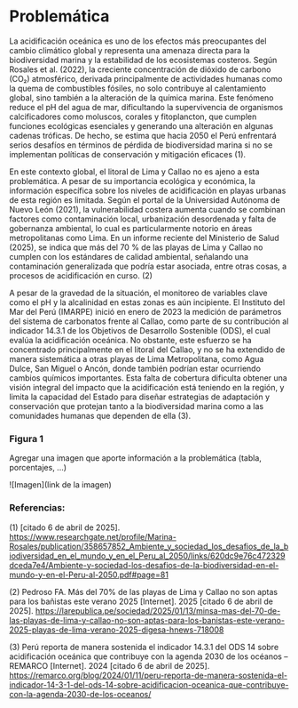 # Problemática
La acidificación oceánica es uno de los efectos más preocupantes del cambio climático global y representa una amenaza directa para la biodiversidad marina y la estabilidad de los ecosistemas costeros. Según Rosales et al. (2022), la creciente concentración de dióxido de carbono (CO₂) atmosférico, derivada principalmente de actividades humanas como la quema de combustibles fósiles, no solo contribuye al calentamiento global, sino también a la alteración de la química marina. Este fenómeno reduce el pH del agua de mar, dificultando la supervivencia de organismos calcificadores como moluscos, corales y fitoplancton, que cumplen funciones ecológicas esenciales y generando una alteración en algunas cadenas tróficas. De hecho, se estima que hacia 2050 el Perú enfrentará serios desafíos en términos de pérdida de biodiversidad marina si no se implementan políticas de conservación y mitigación eficaces (1).

En este contexto global, el litoral de Lima y Callao no es ajeno a esta problemática. A pesar de su importancia ecológica y económica, la información específica sobre los niveles de acidificación en playas urbanas de esta región es limitada. Según el portal de la Universidad Autónoma de Nuevo León (2021), la vulnerabilidad costera aumenta cuando se combinan factores como contaminación local, urbanización desordenada y falta de gobernanza ambiental, lo cual es particularmente notorio en áreas metropolitanas como Lima. En un informe reciente del Ministerio de Salud (2025), se indica que más del 70 % de las playas de Lima y Callao no cumplen con los estándares de calidad ambiental, señalando una contaminación generalizada que podría estar asociada, entre otras cosas, a procesos de acidificación en curso. (2)

A pesar de la gravedad de la situación, el monitoreo de variables clave como el pH y la alcalinidad en estas zonas es aún incipiente. El Instituto del Mar del Perú (IMARPE) inició en enero de 2023 la medición de parámetros del sistema de carbonatos frente al Callao, como parte de su contribución al indicador 14.3.1 de los Objetivos de Desarrollo Sostenible (ODS), el cual evalúa la acidificación oceánica. No obstante, este esfuerzo se ha concentrado principalmente en el litoral del Callao, y no se ha extendido de manera sistemática a otras playas de Lima Metropolitana, como Agua Dulce, San Miguel o Ancón, donde también podrían estar ocurriendo cambios químicos importantes. Esta falta de cobertura dificulta obtener una visión integral del impacto que la acidificación está teniendo en la región, y limita la capacidad del Estado para diseñar estrategias de adaptación y conservación que protejan tanto a la biodiversidad marina como a las comunidades humanas que dependen de ella (3).

### Figura 1
Agregar una imagen que aporte información a la problemática (tabla, porcentajes, ...)

![Imagen](link de la imagen)


### Referencias:

(1) [citado 6 de abril de 2025].
https://www.researchgate.net/profile/Marina-Rosales/publication/358657852_Ambiente_y_sociedad_los_desafios_de_la_biodiversidad_en_el_mundo_y_en_el_Peru_al_2050/links/620dc9e76c472329dceda7e4/Ambiente-y-sociedad-los-desafios-de-la-biodiversidad-en-el-mundo-y-en-el-Peru-al-2050.pdf#page=81

(2) Pedroso FA. Más del 70% de las playas de Lima y Callao no son aptas para los bañistas este verano 2025 [Internet]. 2025 [citado 6 de abril de 2025]. https://larepublica.pe/sociedad/2025/01/13/minsa-mas-del-70-de-las-playas-de-lima-y-callao-no-son-aptas-para-los-banistas-este-verano-2025-playas-de-lima-verano-2025-digesa-hnews-718008

(3) Perú reporta de manera sostenida el indicador 14.3.1 del ODS 14 sobre acidificación oceánica que contribuye con la agenda 2030 de los océanos – REMARCO [Internet]. 2024 [citado 6 de abril de 2025].
https://remarco.org/blog/2024/01/11/peru-reporta-de-manera-sostenida-el-indicador-14-3-1-del-ods-14-sobre-acidificacion-oceanica-que-contribuye-con-la-agenda-2030-de-los-oceanos/
